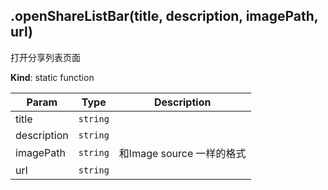 <a name="module_miot/host/ui.openShareListBar"></a>

## .openShareListBar(title, description, imagePath, url)
打开分享列表页面

**Kind**: static function  

| Param | Type | Description |
| --- | --- | --- |
| title | <code>string</code> |  |
| description | <code>string</code> |  |
| imagePath | <code>string</code> | 和Image source 一样的格式 |
| url | <code>string</code> |  |

